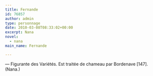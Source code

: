 ```yaml
---
title: Fernande
id: 76857
author: admin
type: personnage
date: 2010-03-08T08:33:02+00:00
excerpt: Nana
novel:
  - nana
main_name: Fernande

---
```

— Figurante des Variétés. Est traitée de chameau par Bordenave [147]. (Nana.)